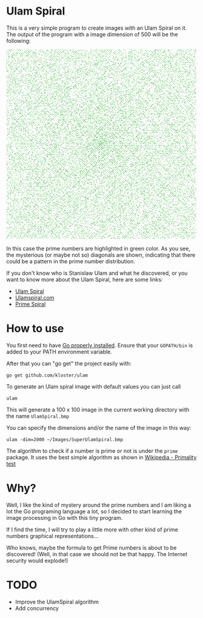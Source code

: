 # Ulam Spiral
This is a very simple program to create images with an Ulam Spiral on it. 
The output of the program with a image dimension of 500 will be the following:

![Ulam Spiral](UlamSpiral.bmp)

In this case the prime numbers are highlighted in green color. As you see, the mysterious (or maybe not so) diagonals are shown,
indicating that there could be a pattern in the prime number distribution.

If you don't know who is Stanislaw Ulam and what he discovered, or you want to know more about the 
Ulam Spiral, here are some links:

* [Ulam Spiral](http://en.wikipedia.org/wiki/Ulam_spiral)
* [Ulamspiral.com](http://ulamspiral.com/)
* [Prime Spiral](http://mathworld.wolfram.com/PrimeSpiral.html)

# How to use
You first need to have [Go properly installed](http://golang.org/doc/install#download). 
Ensure that your `GOPATH/bin` is added to your PATH environment variable.

After that you can "go get" the project easily with:

    go get github.com/kloster/ulam
    
To generate an Ulam spiral image with default values you can just call

    ulam
    
This will generate a 100 x 100 image in the current working directory with the name `UlamSpiral.bmp`

You can specify the dimensions and/or the name of the image in this way:

    ulam -dim=2000 ~/Images/SuperUlamSpiral.bmp

The algorithm to check if a number is prime or not is under the `prime` package.
It uses the best simple algorithm as shown in [Wikipedia - Primality test](http://en.wikipedia.org/wiki/Primality_test)



# Why?
Well, I like the kind of mystery around the prime numbers and I am liking a lot the Go programing language a lot, 
so I decided to start learning the image processing in Go with this tiny program.
 
If I find the time, I will try to play a little more with other kind of prime numbers graphical representations...

Who knows, maybe the formula to get Prime numbers is about to be discovered! (Well, in that case we should not 
be that happy. The Internet security would explode!)

# TODO
* Improve the UlamSpiral algorithm
* Add concurrency
